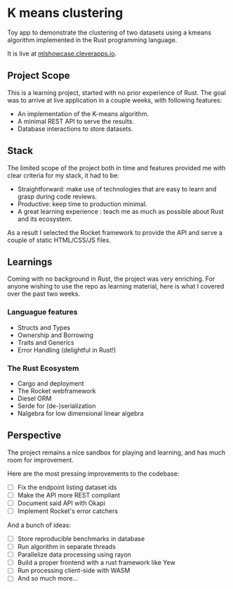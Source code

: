 # K means clustering

Toy app to demonstrate the clustering of two datasets using a kmeans algorithm implemented in the Rust programming language.

It is live at [mlshowcase.cleverapps.io](http://mlshowcase.cleverapps.io).

## Project Scope

This is a learning project, started with no prior experience of Rust. The goal was to arrive at live application in a couple weeks, with following features:

- An implementation of the K-means algorithm.
- A minimal REST API to serve the results.
- Database interactions to store datasets.

## Stack

The limited scope of the project both in time and features provided me with clear criteria for my stack, it had to be:

- Straightforward: make use of technologies that are easy to learn and grasp during code reviews.
- Productive: keep time to production minimal.
- A great learning experience : teach me as much as possible about Rust and its ecosystem.

As a result I selected the Rocket framework to provide the API and serve a couple of static HTML/CSS/JS files.

## Learnings

Coming with no background in Rust, the project was very enriching. For anyone wishing to use the repo as learning material, here is what I covered over the past two weeks.

### Languague features

- Structs and Types
- Ownership and Borrowing
- Traits and Generics
- Error Handling (delightful in Rust!)

### The Rust Ecosystem

- Cargo and deployment
- The Rocket webframework
- Diesel ORM
- Serde for (de-)serialization
- Nalgebra for low dimensional linear algebra

## Perspective

The project remains a nice sandbox for playing and learning, and has much room for improvement.

Here are the most pressing improvements to the codebase:

- [ ] Fix the endpoint listing dataset ids
- [ ] Make the API more REST compliant
- [ ] Document said API with Okapi
- [ ] Implement Rocket's error catchers

And a bunch of ideas:

- [ ] Store reproducible benchmarks in database
- [ ] Run algorithm in separate threads
- [ ] Parallelize data processing using rayon
- [ ] Build a proper frontend with a rust framework like Yew
- [ ] Run processing client-side with WASM
- [ ] And so much more...

